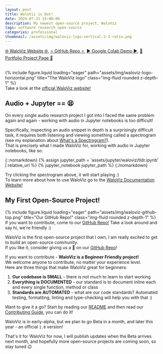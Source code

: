 ```yaml
---
layout: post
title: WaloViz is Out!
date: 2024-07-31 15:00:00
description: My newest open-source project, WaloViz
tags: software research open-source
categories: professional
thumbnail: /assets/img/waloviz-logo-vertical-2-3-ratio.png
---
```


[:globe_with_meridians: WaloViz Website :globe_with_meridians:](https://waloviz.com), [:star: GitHub Repo :star:](https://github.com/AlonKellner/waloviz/), [:arrow_forward: Google Colab Demo :arrow_forward:](https://colab.research.google.com/drive/1euQCxaNlTg0pGvXz6d7RSoDhM3B1k7dy), [:bust_in_silhouette: Portfolio Project Page :bust_in_silhouette:](../../../projects/open-source_2024-07-25_waloviz)

<br/>
<div class="row">
    <div class="col-sm mt-3 mt-md-0">
        {% include figure.liquid loading="eager" path="assets/img/waloviz-logo-horizontal.png" title="The WaloViz logo" class="img-fluid rounded z-depth-1" %}
    </div>
</div>
<div class="caption">
    Take a look at the <a href="https://waloviz.com">official WaloViz website!</a>
</div>

## Audio + Jupyter == :tired_face:

On every single audio research project I got into I faced the same problem again and again - working with audio in Jupyter notebooks is too difficult!

Specifically, inspecting an audio snippet in depth is a surprisingly difficult task, it requires both listening and viewing something called a spectrogram (see my explanation about [What's a Spectrogram?](../../../projects/open-source_2024-07-25_waloviz/#whats-a-spectrogram)).  
That is precisely what I made WaloViz for, working with audio in Jupyter notebooks, like so:

{::nomarkdown}
{% assign jupyter_path = 'assets/jupyter/waloviz/tldr.ipynb' | relative_url %}
{% jupyter_notebook jupyter_path %}
{:/nomarkdown}

Try clicking the spectrogram above, it will start playing :)  
To learn more about how to use WaloViz go to the [WaloViz Documentation Website!](https://waloviz.com)

## My First Open-Source Project!

<div class="row">
    <div class="col-sm mt-3 mt-md-0">
        {% include figure.liquid loading="eager" path="assets/img/waloviz-github-top.png" title="Our GitHub Repo!" class="img-fluid rounded z-depth-1" %}
    </div>
</div>
<div class="caption">
    If you want to contribute, come to our <a href="https://github.com/AlonKellner/waloviz/">GitHub Repo!</a> Take a look around and say hi, we're friendly :)
</div>

WaloViz is the first open-source project that I own, I am really excited to get to build an open-source community.  
If you like it, consider giving us a :star2: on our [GitHub Repo](https://github.com/AlonKellner/waloviz/)!

If you want to contribute - **WaloViz is a Beginner Friendly project!**  
We welcome anyone to contribute, no matter your experience level.  
Here are three things that make WaloViz great for beginners:

1. **Our codebase is SMALL** - there is not much to learn to start working
2. **Everything is DOCUMENTED** - our standard is to document inline each and every single function, method or class
3. **Standards are AUTOMATED** - what are our code standards? Automated testing, formatting, linting and type-checking will help you with that :)

Want to give it a go? Start by reading our [README](https://github.com/AlonKellner/waloviz/) and then read our [Contributing Guide](https://github.com/AlonKellner/waloviz/blob/main/CONTRIBUTING.md), you can do it!

WaloViz is in early-alpha, but we plan to go Beta in a month, and later this year - an official `1.0` version!

That's it for WaloViz for now, I will publish updates when the Beta arrives next month, and hopefully more open-source projects are coming soon, so stay tuned :wink:
